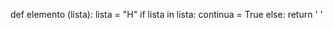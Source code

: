 def elemento (lista):
    lista = "H"
    if lista in lista:
        continua = True
    else:
        return ' '
